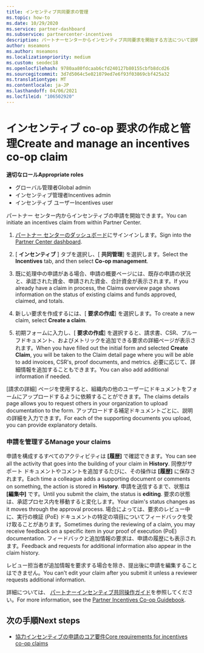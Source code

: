 ```yaml
---
title: インセンティブ共同要求の管理
ms.topic: how-to
ms.date: 10/29/2020
ms.service: partner-dashboard
ms.subservice: partnercenter-incentives
description: パートナーセンターからインセンティブ共同要求を開始する方法について説明します。 申請を構成するすべてのアクティビティは履歴で確認できます。
author: mseamons
ms.author: mseamons
ms.localizationpriority: medium
ms.custom: seodec18
ms.openlocfilehash: 9780aa80fdcaab6cfd240127b80155cbfb8dcd26
ms.sourcegitcommit: 3d7d5064c5e021079ed7e6f93f03869cbf425a32
ms.translationtype: MT
ms.contentlocale: ja-JP
ms.lasthandoff: 04/06/2021
ms.locfileid: "106502920"
---
```

# <a name="create-and-manage-an-incentives-co-op-claim"></a><span data-ttu-id="640b3-104">インセンティブ co-op 要求の作成と管理</span><span class="sxs-lookup"><span data-stu-id="640b3-104">Create and manage an incentives co-op claim</span></span>

<span data-ttu-id="640b3-105">**適切なロール**</span><span class="sxs-lookup"><span data-stu-id="640b3-105">**Appropriate roles**</span></span>

- <span data-ttu-id="640b3-106">グローバル管理者</span><span class="sxs-lookup"><span data-stu-id="640b3-106">Global admin</span></span>
- <span data-ttu-id="640b3-107">インセンティブ管理者</span><span class="sxs-lookup"><span data-stu-id="640b3-107">Incentives admin</span></span>
- <span data-ttu-id="640b3-108">インセンティブ ユーザー</span><span class="sxs-lookup"><span data-stu-id="640b3-108">Incentives user</span></span>

<span data-ttu-id="640b3-109">パートナー センター内からインセンティブの申請を開始できます。</span><span class="sxs-lookup"><span data-stu-id="640b3-109">You can initiate an incentives claim from within Partner Center.</span></span>

1. <span data-ttu-id="640b3-110">[パートナー センターのダッシュボード](https://partner.microsoft.com/dashboard/)にサインインします。</span><span class="sxs-lookup"><span data-stu-id="640b3-110">Sign into the [Partner Center dashboard](https://partner.microsoft.com/dashboard/).</span></span>

2. <span data-ttu-id="640b3-111">[ **インセンティブ** ] タブを選択し、[ **共同管理**] を選択します。</span><span class="sxs-lookup"><span data-stu-id="640b3-111">Select the **Incentives** tab, and then select **Co-op management**.</span></span>

3. <span data-ttu-id="640b3-112">既に処理中の申請がある場合、申請の概要ページには、既存の申請の状況と、承認された資金、申請された資金、合計資金が表示されます。</span><span class="sxs-lookup"><span data-stu-id="640b3-112">If you already have a claim in process, the Claims overview page shows information on the status of existing claims and funds approved, claimed, and totals.</span></span>

4. <span data-ttu-id="640b3-113">新しい要求を作成するには、[ **要求の作成**] を選択します。</span><span class="sxs-lookup"><span data-stu-id="640b3-113">To create a new claim, select **Create a claim**.</span></span>

5. <span data-ttu-id="640b3-114">初期フォームに入力し、[ **要求の作成**] を選択すると、請求書、CSR、プルーフドキュメント、およびメトリックを追加できる要求の詳細ページが表示されます。</span><span class="sxs-lookup"><span data-stu-id="640b3-114">When you have filled out the initial form and selected **Create Claim**, you will be taken to the Claim detail page where you will be able to add invoices, CSR's, proof documents, and metrics.</span></span> <span data-ttu-id="640b3-115">必要に応じて、詳細情報を追加することもできます。</span><span class="sxs-lookup"><span data-stu-id="640b3-115">You can also add additional information if needed.</span></span>

<span data-ttu-id="640b3-116">[請求の詳細] ページを使用すると、組織内の他のユーザーにドキュメントをフォームにアップロードするように依頼することができます。</span><span class="sxs-lookup"><span data-stu-id="640b3-116">The claims details page allows you to request others in your organization to upload documentation to the form.</span></span> <span data-ttu-id="640b3-117">アップロードする補足ドキュメントごとに、説明の詳細を入力できます。</span><span class="sxs-lookup"><span data-stu-id="640b3-117">For each of the supporting documents you upload, you can provide explanatory details.</span></span> 

### <a name="manage-your-claims"></a><span data-ttu-id="640b3-118">申請を管理する</span><span class="sxs-lookup"><span data-stu-id="640b3-118">Manage your claims</span></span>

<span data-ttu-id="640b3-119">申請を構成するすべてのアクティビティは **[履歴]** で確認できます。</span><span class="sxs-lookup"><span data-stu-id="640b3-119">You can see all the activity that goes into the building of your claim in **History**.</span></span> <span data-ttu-id="640b3-120">同僚がサポート ドキュメントやコメントを追加するたびに、その操作は **[履歴]** に保存されます。</span><span class="sxs-lookup"><span data-stu-id="640b3-120">Each time a colleague adds a supporting document or comments on something, the action is stored in **History**.</span></span> <span data-ttu-id="640b3-121">申請を送信するまで、状態は **[編集中]** です。</span><span class="sxs-lookup"><span data-stu-id="640b3-121">Until you submit the claim, the status is **editing**.</span></span> <span data-ttu-id="640b3-122">要求の状態は、承認プロセス内を移動すると変化します。</span><span class="sxs-lookup"><span data-stu-id="640b3-122">Your claim's status changes as it moves through the approval process.</span></span> <span data-ttu-id="640b3-123">場合によっては、要求のレビュー中に、実行の検証 (PoE) ドキュメントの特定の項目についてフィードバックを受け取ることがあります。</span><span class="sxs-lookup"><span data-stu-id="640b3-123">Sometimes during the reviewing of a claim, you may receive feedback on a specific item in your proof of execution (PoE) documentation.</span></span> <span data-ttu-id="640b3-124">フィードバックと追加情報の要求は、申請の履歴にも表示されます。</span><span class="sxs-lookup"><span data-stu-id="640b3-124">Feedback and requests for additional information also appear in the claim history.</span></span>

<span data-ttu-id="640b3-125">レビュー担当者が追加情報を要求する場合を除き、提出後に申請を編集することはできません。</span><span class="sxs-lookup"><span data-stu-id="640b3-125">You can't edit your claim after you submit it unless a reviewer requests additional information.</span></span>

<span data-ttu-id="640b3-126">詳細については、 [パートナーインセンティブ共同操作ガイド](https://assetsprod.microsoft.com/co-op-guidebook.pdf)を参照してください。</span><span class="sxs-lookup"><span data-stu-id="640b3-126">For more information, see the [Partner Incentives Co-op Guidebook](https://assetsprod.microsoft.com/co-op-guidebook.pdf).</span></span>

## <a name="next-steps"></a><span data-ttu-id="640b3-127">次の手順</span><span class="sxs-lookup"><span data-stu-id="640b3-127">Next steps</span></span>

- [<span data-ttu-id="640b3-128">協力インセンティブの申請のコア要件</span><span class="sxs-lookup"><span data-stu-id="640b3-128">Core requirements for incentives co-op claims</span></span>](core-requirements.md)